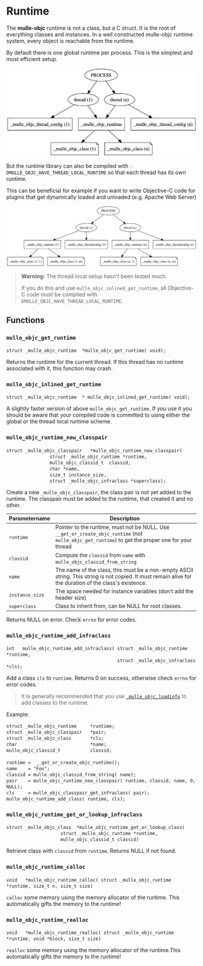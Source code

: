 # Runtime

The **mulle-objc** runtime is not a class, but a C struct. It is the root of
everything classes and instances. In a well constructed mulle-objc runtime
system, every object is reachable from the runtime.

By default there is one global runtime per process. This is the simplest and
most efficient setup.

![global setup](global_runtime.png)

But the runtime library can also be compiled with
`-DMULLE_OBJC_HAVE_THREAD_LOCAL_RUNTIME` so that each thread has its own
runtime.

This can be beneficial for example if you want to write Objective-C code for
plugins that get dynamically loaded and unloaded (e.g. Apache Web Server)

![thread local setup](thread_local_runtime.png)

> **Warning:** The thread local setup hasn't been tested much.
> 
> If you do this and use `mulle_objc_inlined_get_runtime`, all Objective-C 
> code must be compiled with `-DMULLE_OBJC_HAVE_THREAD_LOCAL_RUNTIME`. 
> 


## Functions


### `mulle_objc_get_runtime`

```
struct _mulle_objc_runtime  *mulle_objc_get_runtime( void);
```

Returns the runtime for the current thread. If this thread has no runtime
associated with it, this function may crash.


### `mulle_objc_inlined_get_runtime`

```
struct _mulle_objc_runtime  * mulle_objc_inlined_get_runtime( void);
```

A slightly faster version of above `mulle_objc_get_runtime`. If you use it you
should be aware that your compiled code is committed to using either the global
or the thread local runtime scheme.


### `mulle_objc_runtime_new_classpair`

```
struct _mulle_objc_classpair   *mulle_objc_runtime_new_classpair(
				struct _mulle_objc_runtime *runtime,
				mulle_objc_classid_t  classid,
				char *name,
				size_t instance_size,
				struct _mulle_objc_infraclass *superclass);
```

Create a new `_mulle_objc_classpair`, the class pair is not yet added to the
runtime. The classpair must be added to the runtime, that created it and no
other.

Parametername       |  Description
--------------------|----------------------
`runtime`           | Pointer to the runtime, must not be NULL. Use `__get_or_create_objc_runtime` (not `mulle_objc_get_runtime`) to get the proper one for your thread
`classid`           | Compute the `classid` from `name` with `mulle_objc_classid_from_string`
`name`              | The name of the class, this must be a non-empty ASCII string. This string is not copied. It must remain alive for the duration of the class's existence.
`instance_size`     | The space needed for instance variables (don't add the header size)
`superclass`        | Class to inherit from, can be NULL for root classes.

Returns NULL on error. Check `errno` for error codes.


### `mulle_objc_runtime_add_infraclass`

```
int   mulle_objc_runtime_add_infraclass( struct _mulle_objc_runtime *runtime,
                                         struct _mulle_objc_infraclass *cls);
```

Add a class `cls` to `runtime`. Returns 0 on success, otherwise check `errno`
for error codes.

> It is generally recommended that you use
> [`_mulle_objc_loadinfo`](API_LOADINFO.md) to add
> classes to the runtime.

Example:

```
struct _mulle_objc_runtime     *runtime;
struct _mulle_objc_classpair   *pair;
struct _mulle_objc_class       *cls;
char                           *name;
mulle_objc_classid_t           classid;

runtime =  __get_or_create_objc_runtime();
name    = "Foo";
classid = mulle_objc_classid_from_string( name);
pair    = mulle_objc_runtime_new_classpair( runtime, classid, name, 0, NULL);
cls     = mulle_objc_classpair_get_infraclass( pair);
mulle_objc_runtime_add_class( runtime, cls);
```

### `mulle_objc_runtime_get_or_lookup_infraclass`

```
struct _mulle_objc_class  *mulle_objc_runtime_get_or_lookup_class(
                    struct _mulle_objc_runtime *runtime,
                    mulle_objc_classid_t classid)
```

Retrieve class with `classid` from `runtime`. Returns NULL if not found.


### `mulle_objc_runtime_calloc`

```
void   *mulle_objc_runtime_calloc( struct _mulle_objc_runtime *runtime, size_t n, size_t size)
```

`calloc` some memory using the memory allocator of the runtime. This automatically gifts the memory to the runtime!

### `mulle_objc_runtime_realloc`

```
void   *mulle_objc_runtime_realloc( struct _mulle_objc_runtime *runtime, void *block, size_t size)
```

`realloc` some memory using the memory allocator of the runtime.This automatically gifts the memory to the runtime!

